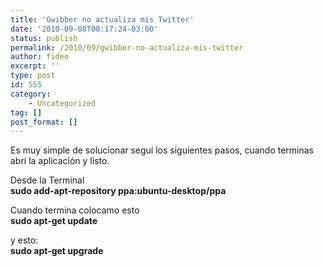 ```yaml
---
title: 'Gwibber no actualiza mis Twitter'
date: '2010-09-08T00:17:24-03:00'
status: publish
permalink: /2010/09/gwibber-no-actualiza-mis-twitter
author: fideo
excerpt: ''
type: post
id: 555
category:
    - Uncategorized
tag: []
post_format: []
---
```

Es muy simple de solucionar seguí los siguientes pasos, cuando terminas abrí la aplicación y listo.

Desde la Terminal  
**sudo add-apt-repository ppa:ubuntu-desktop/ppa**

Cuando termina colocamo esto  
**sudo apt-get update**

y esto:  
**sudo apt-get upgrade**